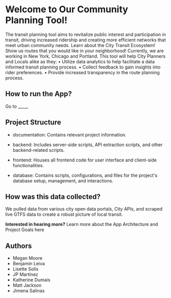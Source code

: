 # Welcome to Our Community Planning Tool! 
The transit planning tool aims to revitalize public interest and participation in transit, driving increased ridership and creating more efficient networks that meet urban community needs. Learn about the City Transit Ecosystem! Show us routes that you would like in your neighborhood! Currently, we are working in New York, Chicago and Portland.
This tool will help City Planners and Locals alike as they:
•	Utilize data analytics to help facilitate a data informed transit planning process.
•	Collect feedback to gain insights into rider preferences.
•	Provide increased transparency in the route planning process.

## How to run the App?

Go to _____




## Project Structure

- documentation: Contains relevant project information.

- backend: Includes server-side scripts, API extraction scripts, and other backend-related scripts.

- frontend: Houses all frontend code for user interface and client-side functionalities.

- database: Contains scripts, configurations, and files for the project's database setup, management, and interactions.

## How was this data collected?
We pulled data from various city open data portals, City APIs, and scraped live GTFS data to create a robust picture of local transit. 

**Interested in hearing more?** Learn more about the App Architecture and Project Goals here

## Authors

- Megan Moore
- Benjamin Leiva
- Lisette Solís
- JP Martínez
- Katherine Dumais
- Matt Jackson
- Jimena Salinas
